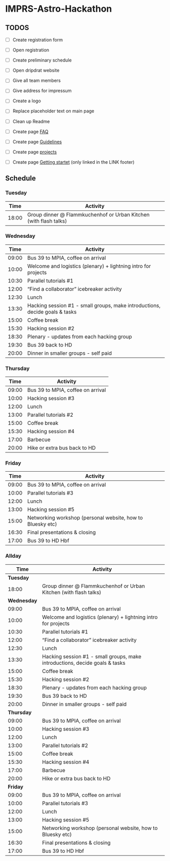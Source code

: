 # IMPRS-Astro-Hackathon


## TODOS

- [ ] Create registration form
- [ ] Open registration
- [ ] Create preliminary schedule
- [ ] Open dripdrat website
- [ ] Give all team members
- [ ] Give address for impressum
- [ ] Create a logo
- [ ] Replace placeholder text on main page
- [ ] Clean up Readme
- [ ] Create page [FAQ](content/about.md)
- [ ] Create page [Guidelines](content/guidelines.md)
- [ ] Create page [projects](content/projects.md)
- [ ] Create page [Getting startet](content/start.md) (only linked in the LINK footer)


## Schedule


### Tuesday

| Time  | Activity                                                                 |
|-------|--------------------------------------------------------------------------|
| 18:00 | Group dinner @ Flammkuchenhof or Urban Kitchen (with flash talks)         |


### Wednesday

| Time  | Activity                                                                 |
|-------|--------------------------------------------------------------------------|
| 09:00 | Bus 39 to MPIA, coffee on arrival                                        |
| 10:00 | Welcome and logistics (plenary) + lightning intro for projects            |
| 10:30 | Parallel tutorials #1                                                    |
| 12:00 | “Find a collaborator” icebreaker activity                                |
| 12:30 | Lunch                                                                    |
| 13:30 | Hacking session #1 - small groups, make introductions, decide goals & tasks |
| 15:00 | Coffee break                                                             |
| 15:30 | Hacking session #2                                                       |
| 18:30 | Plenary - updates from each hacking group                                |
| 19:30 | Bus 39 back to HD                                                        |
| 20:00 | Dinner in smaller groups - self paid                                     |


### Thursday

| Time  | Activity                                                                 |
|-------|--------------------------------------------------------------------------|
| 09:00 | Bus 39 to MPIA, coffee on arrival                                        |
| 10:00 | Hacking session #3                                                       |
| 12:00 | Lunch                                                                    |
| 13:00 | Parallel tutorials #2                                                    |
| 15:00 | Coffee break                                                             |
| 15:30 | Hacking session #4                                                       |
| 17:00 | Barbecue                                                                 |
| 20:00 | Hike or extra bus back to HD                                             |


### Friday

| Time  | Activity                                                                 |
|-------|--------------------------------------------------------------------------|
| 09:00 | Bus 39 to MPIA, coffee on arrival                                        |
| 10:00 | Parallel tutorials #3                                                    |
| 12:00 | Lunch                                                                    |
| 13:00 | Hacking session #5                                                       |
| 15:00 | Networking workshop (personal website, how to Bluesky etc)               |
| 16:30 | Final presentations & closing                                            |
| 17:00 | Bus 39 to HD Hbf                                                         |


### Allday

| Time  | Activity                                                                 |
|-------|--------------------------------------------------------------------------|
| **Tuesday** |
| 18:00 | Group dinner @ Flammkuchenhof or Urban Kitchen (with flash talks)         |
|  **Wednesday** |
| 09:00 | Bus 39 to MPIA, coffee on arrival                                        |
| 10:00 | Welcome and logistics (plenary) + lightning intro for projects            |
| 10:30 | Parallel tutorials #1                                                    |
| 12:00 | “Find a collaborator” icebreaker activity                                |
| 12:30 | Lunch                                                                    |
| 13:30 | Hacking session #1 - small groups, make introductions, decide goals & tasks |
| 15:00 | Coffee break                                                             |
| 15:30 | Hacking session #2                                                       |
| 18:30 | Plenary - updates from each hacking group                                |
| 19:30 | Bus 39 back to HD                                                        |
| 20:00 | Dinner in smaller groups - self paid                                     |
| **Thursday** |
| 09:00 | Bus 39 to MPIA, coffee on arrival                                        |
| 10:00 | Hacking session #3                                                       |
| 12:00 | Lunch                                                                    |
| 13:00 | Parallel tutorials #2                                                    |
| 15:00 | Coffee break                                                             |
| 15:30 | Hacking session #4                                                       |
| 17:00 | Barbecue                                                                 |
| 20:00 | Hike or extra bus back to HD                                             |
| **Friday** |
| 09:00 | Bus 39 to MPIA, coffee on arrival                                        |
| 10:00 | Parallel tutorials #3                                                    |
| 12:00 | Lunch                                                                    |
| 13:00 | Hacking session #5                                                       |
| 15:00 | Networking workshop (personal website, how to Bluesky etc)               |
| 16:30 | Final presentations & closing                                            |
| 17:00 | Bus 39 to HD Hbf                                                         |
